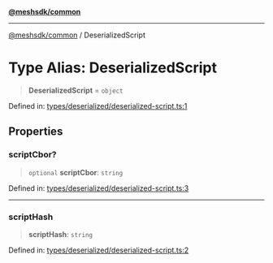 [**@meshsdk/common**](../README.md)

***

[@meshsdk/common](../globals.md) / DeserializedScript

# Type Alias: DeserializedScript

> **DeserializedScript** = `object`

Defined in: [types/deserialized/deserialized-script.ts:1](https://github.com/MeshJS/mesh/blob/1abde1553cbd7cf2cf4e40197fc0de9e4a7d0f49/packages/mesh-common/src/types/deserialized/deserialized-script.ts#L1)

## Properties

### scriptCbor?

> `optional` **scriptCbor**: `string`

Defined in: [types/deserialized/deserialized-script.ts:3](https://github.com/MeshJS/mesh/blob/1abde1553cbd7cf2cf4e40197fc0de9e4a7d0f49/packages/mesh-common/src/types/deserialized/deserialized-script.ts#L3)

***

### scriptHash

> **scriptHash**: `string`

Defined in: [types/deserialized/deserialized-script.ts:2](https://github.com/MeshJS/mesh/blob/1abde1553cbd7cf2cf4e40197fc0de9e4a7d0f49/packages/mesh-common/src/types/deserialized/deserialized-script.ts#L2)
